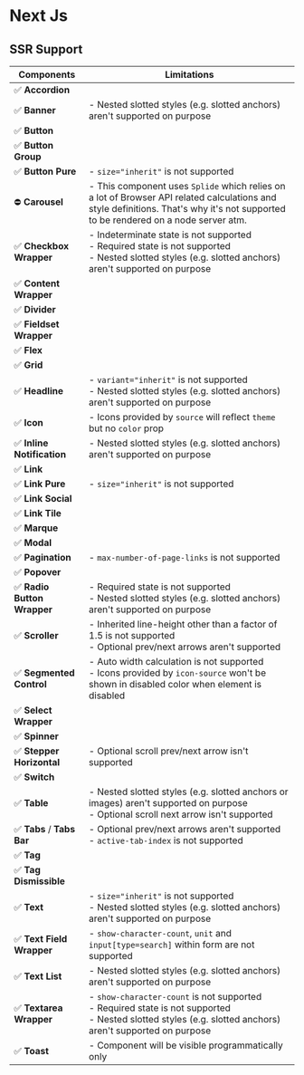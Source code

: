 # Next Js

## SSR Support

| Components                  | Limitations                                                                                                                                                                        |
| --------------------------- | ---------------------------------------------------------------------------------------------------------------------------------------------------------------------------------- |
| ✅ **Accordion**            |                                                                                                                                                                                    |
| ✅ **Banner**               | - Nested slotted styles (e.g. slotted anchors) aren't supported on purpose                                                                                                         |
| ✅ **Button**               |                                                                                                                                                                                    |
| ✅ **Button Group**         |                                                                                                                                                                                    |
| ✅ **Button Pure**          | - `size="inherit"` is not supported                                                                                                                                                |
| ⛔ **Carousel**             | - This component uses `Splide` which relies on a lot of Browser API related calculations and style definitions. That's why it's not supported to be rendered on a node server atm. |
| ✅ **Checkbox Wrapper**     | - Indeterminate state is not supported<br />- Required state is not supported<br />- Nested slotted styles (e.g. slotted anchors) aren't supported on purpose                      |
| ✅ **Content Wrapper**      |                                                                                                                                                                                    |
| ✅ **Divider**              |                                                                                                                                                                                    |
| ✅ **Fieldset Wrapper**     |                                                                                                                                                                                    |
| ✅ **Flex**                 |                                                                                                                                                                                    |
| ✅ **Grid**                 |                                                                                                                                                                                    |
| ✅ **Headline**             | - `variant="inherit"` is not supported<br />- Nested slotted styles (e.g. slotted anchors) aren't supported on purpose                                                             |
| ✅ **Icon**                 | - Icons provided by `source` will reflect `theme` but no `color` prop                                                                                                              |
| ✅ **Inline Notification**  | - Nested slotted styles (e.g. slotted anchors) aren't supported on purpose                                                                                                         |
| ✅ **Link**                 |                                                                                                                                                                                    |
| ✅ **Link Pure**            | - `size="inherit"` is not supported                                                                                                                                                |
| ✅ **Link Social**          |                                                                                                                                                                                    |
| ✅ **Link Tile**            |                                                                                                                                                                                    |
| ✅ **Marque**               |                                                                                                                                                                                    |
| ✅ **Modal**                |                                                                                                                                                                                    |
| ✅ **Pagination**           | - `max-number-of-page-links` is not supported                                                                                                                                      |
| ✅ **Popover**              |                                                                                                                                                                                    |
| ✅ **Radio Button Wrapper** | - Required state is not supported<br />- Nested slotted styles (e.g. slotted anchors) aren't supported on purpose                                                                  |
| ✅ **Scroller**             | - Inherited line-height other than a factor of 1.5 is not supported<br />- Optional prev/next arrows aren't supported                                                              |
| ✅ **Segmented Control**    | - Auto width calculation is not supported<br />- Icons provided by `icon-source` won't be shown in disabled color when element is disabled                                         |
| ✅ **Select Wrapper**       |                                                                                                                                                                                    |
| ✅ **Spinner**              |                                                                                                                                                                                    |
| ✅ **Stepper Horizontal**   | - Optional scroll prev/next arrow isn't supported                                                                                                                                  |
| ✅ **Switch**               |                                                                                                                                                                                    |
| ✅ **Table**                | - Nested slotted styles (e.g. slotted anchors or images) aren't supported on purpose<br />- Optional scroll next arrow isn't supported                                             |
| ✅ **Tabs** / **Tabs Bar**  | - Optional prev/next arrows aren't supported<br />- `active-tab-index` is not supported                                                                                            |
| ✅ **Tag**                  |                                                                                                                                                                                    |
| ✅ **Tag Dismissible**      |                                                                                                                                                                                    |
| ✅ **Text**                 | - `size="inherit"` is not supported<br />- Nested slotted styles (e.g. slotted anchors) aren't supported on purpose                                                                |
| ✅ **Text Field Wrapper**   | - `show-character-count`, `unit` and `input[type=search]` within form are not supported                                                                                            |
| ✅ **Text List**            | - Nested slotted styles (e.g. slotted anchors) aren't supported on purpose                                                                                                         |
| ✅ **Textarea Wrapper**     | - `show-character-count` is not supported<br />- Required state is not supported<br />- Nested slotted styles (e.g. slotted anchors) aren't supported on purpose                   |
| ✅ **Toast**                | - Component will be visible programmatically only                                                                                                                                  |

